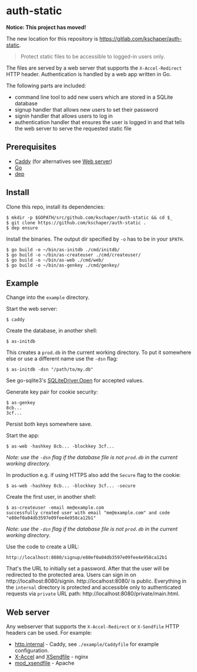 # auth-static

**Notice: This project has moved!**

The new location for this repository is https://gitlab.com/kschaper/auth-static.

> Protect static files to be accessible to logged-in users only.

The files are served by a web server that supports the `X-Accel-Redirect` HTTP header.
Authentication is handled by a web app written in Go.

The following parts are included:
- command line tool to add new users which are stored in a SQLite database
- signup handler that allows new users to set their password
- signin handler that allows users to log in
- authentication handler that ensures the user is logged in and that tells the web server to serve the requested static file

## Prerequisites

- [Caddy](https://caddyserver.com/) (for alternatives see [Web server](#web-server))
- [Go](https://golang.org/)
- [dep](https://golang.github.io/dep/docs/installation.html)

## Install

Clone this repo, install its dependencies:

    $ mkdir -p $GOPATH/src/github.com/kschaper/auth-static && cd $_
    $ git clone https://github.com/kschaper/auth-static .
    $ dep ensure

Install the binaries. The output dir specified by `-o` has to be in your `$PATH`.

    $ go build -o ~/bin/as-initdb ./cmd/initdb/
    $ go build -o ~/bin/as-createuser ./cmd/createuser/
    $ go build -o ~/bin/as-web ./cmd/web/
    $ go build -o ~/bin/as-genkey ./cmd/genkey/

## Example

Change into the `example` directory.

Start the web server:

    $ caddy

Create the database, in another shell:

    $ as-initdb

This creates a `prod.db` in the current working directory.
To put it somewhere else or use a different name use the `-dsn` flag:

    $ as-initdb -dsn "/path/to/my.db"

See go-sqlite3's [SQLiteDriver.Open](https://godoc.org/github.com/mattn/go-sqlite3#SQLiteDriver.Open) for accepted values.

Generate key pair for cookie security:

    $ as-genkey
    8cb...
    3cf...

Persist both keys somewhere save.

Start the app:

    $ as-web -hashkey 8cb... -blockkey 3cf...

_Note: use the `-dsn` flag if the database file is not `prod.db` in the current working directory._

In production e.g. if using HTTPS also add the `Secure` flag to the cookie:

    $ as-web -hashkey 8cb... -blockkey 3cf... -secure

Create the first user, in another shell:

    $ as-createuser -email me@example.com
    successfully created user with email "me@example.com" and code "e80ef0a04db3597e09fee4e958ca12b1"

_Note: use the `-dsn` flag if the database file is not `prod.db` in the current working directory._

Use the code to create a URL:

    http://localhost:8080/signup/e80ef0a04db3597e09fee4e958ca12b1

That's the URL to initially set a password. After that the user will be redirected to the protected area.
Users can sign in on http://localhost:8080/signin.
http://localhost:8080/ is public.
Everything in the `internal` directory is protected and accessible only to authenticated requests via `private` URL path: http://localhost:8080/private/main.html.

## Web server

Any webserver that supports the `X-Accel-Redirect` or `X-Sendfile` HTTP headers can be used. For example:

- [http.internal](https://caddyserver.com/docs/internal) - Caddy, see `./example/Caddyfile` for example configuration.
- [X-Accel](https://www.nginx.com/resources/wiki/start/topics/examples/x-accel/) and [XSendfile](https://www.nginx.com/resources/wiki/start/topics/examples/xsendfile/) - nginx
- [mod_xsendfile](https://tn123.org/mod_xsendfile/) - Apache
